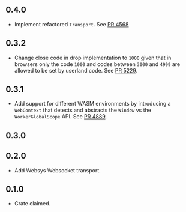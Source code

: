 ## 0.4.0

- Implement refactored `Transport`.
  See [PR 4568](https://github.com/libp2p/rust-libp2p/pull/4568)

## 0.3.2

- Change close code in drop implementation to `1000` given that in browsers only
  the code `1000` and codes between `3000` and `4999` are allowed to be set by
  userland code.
  See [PR 5229](https://github.com/libp2p/rust-libp2p/pull/5229).

## 0.3.1

- Add support for different WASM environments by introducing a `WebContext` that
  detects and abstracts the `Window` vs the `WorkerGlobalScope` API.
  See [PR 4889](https://github.com/libp2p/rust-libp2p/pull/4889).

## 0.3.0


## 0.2.0

- Add Websys Websocket transport.

## 0.1.0

- Crate claimed.
